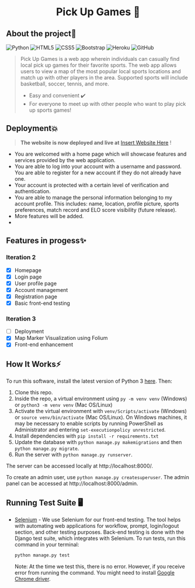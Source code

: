 # <h1 align="center">Pick Up Games 👋


## **About the project**🚩
![Python](https://img.shields.io/badge/-Python-black?style=flat-square&logo=Python)
![HTML5](https://img.shields.io/badge/-HTML5-E34F26?style=flat-square&logo=html5&logoColor=white)
![CSS5](https://img.shields.io/badge/-CSS3-1572B6?style=flat-square&logo=css3)
![Bootstrap](https://img.shields.io/badge/-Bootstrap-563D7C?style=flat-square&logo=bootstrap)
![Heroku](https://img.shields.io/badge/-Heroku-430098?style=flat-square&logo=heroku)
![GitHub](https://img.shields.io/badge/-GitHub-181717?style=flat-square&logo=github)

> Pick Up Games is a web app wherein individuals can casually find local pick up games for their favorite sports. The web app allows users to view a map of the most popular local sports locations and match up with other players in the area. Supported sports will include basketball, soccer, tennis, and more.
> - Easy and convenient ✔️  
> - For everyone to meet up with other people who want to play pick up sports games!	 

## **Deployment**💥
> **The website is now deployed and live at** [Insert Website Here](https://youtu.be/dQw4w9WgXcQ)  !

- You are welcomed with a home page which will showcase features and services provided by the web application.
- You are able to log into your account with a username and password. You are able to register for a new account if they do not already have one.
- Your account is protected with a certain level of verification and authentication. 
- You are able to manage the personal information belonging to my account profile. This includes: name, location, profile picture, sports preferences, match record and ELO score visibility (future release).
- More features will be added.
- 
## **Features in progess**✨
### Iteration 2
- [x] Homepage
- [x] Login page
- [x] User profile page
- [x] Account management
- [x] Registration page
- [x] Basic front-end testing

### Iteration 3
- [ ] Deployment
- [x] Map Marker Visualization using Folium
- [x] Front-end enhancement

## **How It Works**⚡
To run this software, install the latest version of Python 3 [here](https://www.python.org/downloads/).
Then:
1. Clone this repo.
2. Inside the repo, a virtual environment using `py -m venv venv` (Windows) or `python3 -m venv venv` (Mac OS/Linux)
3. Activate the virtual environment with `venv/Scripts/activate` (Windows) or `source venv/bin/activate` (Mac OS/Linux). On Windows machines, it may be necessary to enable scripts by running PowerShell as Administrator and entering `set-executionpolicy unrestricted`.
4. Install dependencies with `pip install -r requirements.txt`
5. Update the database with `python manage.py makemigrations` and then `python manage.py migrate`.
6. Run the server with `python manage.py runserver`.

The server can be accessed locally at http://localhost:8000/.

To create an admin user, use `python manage.py createsuperuser`. The admin panel can be accessed at http://localhost:8000/admin.


## Running Test Suite 🖥️

- [Selenium](https://www.selenium.dev/) - We use Selenium for our front-end testing. The tool helps with automating web applications for workflow, prompt, login/logout section, and other testing purposes. Back-end testing is done with the Django test suite, which integrates with Selenium.
  To run tests, run this command in your terminal:
    ```python
    python manage.py test
    ```
   Note: At the time we test this, there is no error. However, if you receive error from running the command. You might need to install [Google Chrome driver](https://chromedriver.chromium.org/home).
   



